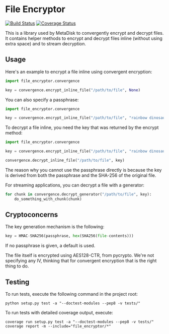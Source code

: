 # File Encryptor

[![Build Status](https://travis-ci.org/Storj/file-encryptor.svg)](https://travis-ci.org/Storj/file-encryptor)
[![Coverage Status](https://coveralls.io/repos/Storj/file-encryptor/badge.png?branch=master)](https://coveralls.io/r/Storj/file-encryptor?branch=master)

This is a library used by MetaDisk to convergently encrypt and decrypt files. It contains helper methods to encrypt and decrypt files inline (without using extra space) and to stream decryption.

## Usage

Here's an example to encrypt a file inline using convergent encryption:

```python
import file_encryptor.convergence

key = convergence.encrypt_inline_file("/path/to/file", None)
```

You can also specify a passphrase:

```python
import file_encryptor.convergence

key = convergence.encrypt_inline_file("/path/to/file", "rainbow dinosaur secret")
```

To decrypt a file inline, you need the key that was returned by the encrypt
method:

```python
import file_encryptor.convergence

key = convergence.encrypt_inline_file("/path/to/file", "rainbow dinosaur secret")

convergence.decrypt_inline_file("/path/to/file", key)
```

The reason why you cannot use the passphrase directly is because the key is derived from both the passphrase and the SHA-256 of the original file.

For streaming applications, you can decrypt a file with a generator:

```python
for chunk in convergence.decrypt_generator("/path/to/file", key):
    do_something_with_chunk(chunk)
```


## Cryptoconcerns

The key generation mechanism is the following:

```python
key = HMAC-SHA256(passphrase, hex(SHA256(file-contents)))
```

If no passphrase is given, a default is used.

The file itself is encrypted using AES128-CTR, from pycrypto. We're not specifying any IV, thinking that for convergent encryption that is the right thing to do.

## Testing

To run tests, execute the following command in the project root:

```
python setup.py test -a "--doctest-modules --pep8 -v tests/"
```

To run tests with detailed coverage output, execute:

```
coverage run setup.py test -a "--doctest-modules --pep8 -v tests/"
coverage report -m --include="file_encryptor/*"
```